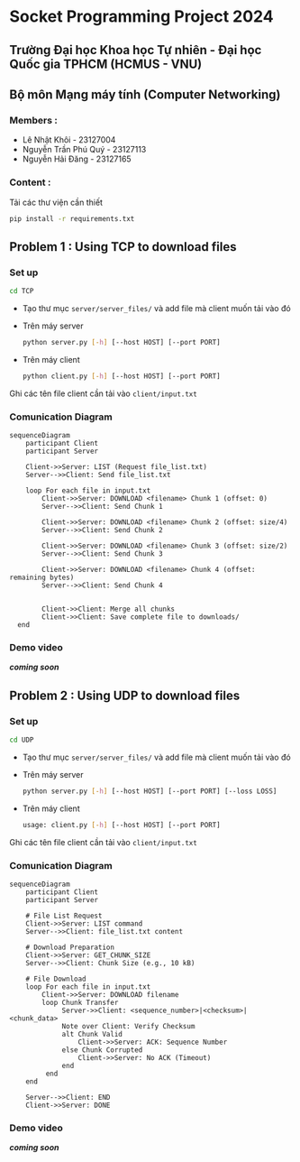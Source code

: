 # Socket Programming Project 2024


## Trường Đại học Khoa học Tự nhiên - Đại học Quốc gia TPHCM (HCMUS - VNU)

## Bộ môn Mạng máy tính (Computer Networking)
### Members :
* Lê Nhật Khôi - 23127004
* Nguyễn Trần Phú Quý - 23127113
* Nguyễn Hải Đăng - 23127165

### Content : 

 Tải các thư viện cần thiết
```bash
pip install -r requirements.txt
```
## Problem 1 : Using TCP to download files


### Set up 
```bash
cd TCP
```

* Tạo thư mục ```server/server_files/``` và add file mà client muốn tải vào đó




* Trên máy server
  ```bash
  python server.py [-h] [--host HOST] [--port PORT]
  ```

* Trên máy client 
  ```bash
  python client.py [-h] [--host HOST] [--port PORT]
  ```
Ghi các tên file client cần tải vào ```client/input.txt```
### Comunication Diagram 
```mermaid
sequenceDiagram
    participant Client
    participant Server

    Client->>Server: LIST (Request file_list.txt)
    Server-->>Client: Send file_list.txt

    loop For each file in input.txt
        Client->>Server: DOWNLOAD <filename> Chunk 1 (offset: 0)
        Server-->>Client: Send Chunk 1

        Client->>Server: DOWNLOAD <filename> Chunk 2 (offset: size/4)
        Server-->>Client: Send Chunk 2

        Client->>Server: DOWNLOAD <filename> Chunk 3 (offset: size/2)
        Server-->>Client: Send Chunk 3

        Client->>Server: DOWNLOAD <filename> Chunk 4 (offset: remaining bytes)
        Server-->>Client: Send Chunk 4
    

        Client->>Client: Merge all chunks
        Client->>Client: Save complete file to downloads/
  end

```
### Demo video
***coming soon***
## Problem 2 : Using UDP to download files


### Set up
```bash
cd UDP
```
* Tạo thư mục ```server/server_files/``` và add file mà client muốn tải vào đó




* Trên máy server
  ```bash
  python server.py [-h] [--host HOST] [--port PORT] [--loss LOSS]
  ```

* Trên máy client 
  ```bash
  usage: client.py [-h] [--host HOST] [--port PORT]
  ```
Ghi các tên file client cần tải vào ```client/input.txt```
### Comunication Diagram 
```mermaid
sequenceDiagram
    participant Client
    participant Server
    
    # File List Request
    Client->>Server: LIST command
    Server-->>Client: file_list.txt content
    
    # Download Preparation
    Client->>Server: GET_CHUNK_SIZE
    Server-->>Client: Chunk Size (e.g., 10 kB)
    
    # File Download
    loop For each file in input.txt
        Client->>Server: DOWNLOAD filename
        loop Chunk Transfer
             Server->>Client: <sequence_number>|<checksum>|<chunk_data>
             Note over Client: Verify Checksum
             alt Chunk Valid
                 Client->>Server: ACK: Sequence Number
             else Chunk Corrupted
                 Client->>Server: No ACK (Timeout)
             end
         end
    end
    
    Server-->>Client: END 
    Client->>Server: DONE 
```
### Demo video
 ***coming soon***
